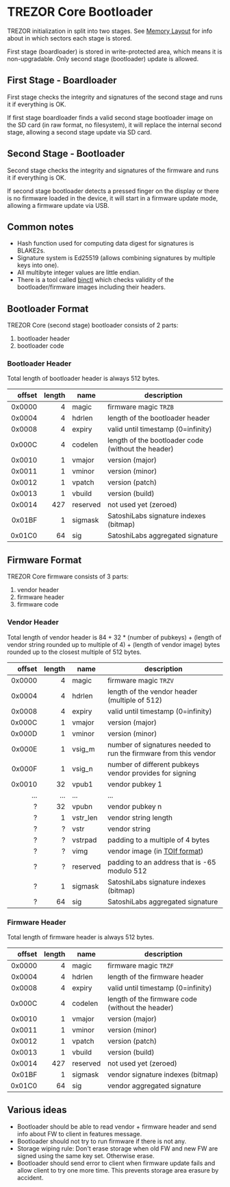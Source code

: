 # TREZOR Core Bootloader

TREZOR initialization in split into two stages. See [Memory Layout](memory.md) for info about in which sectors each stage is stored.

First stage (boardloader) is stored in write-protected area, which means it is non-upgradable.
Only second stage (bootloader) update is allowed.

## First Stage - Boardloader

First stage checks the integrity and signatures of the second stage and runs it if everything is OK.

If first stage boardloader finds a valid second stage bootloader image on the SD card (in raw format, no filesystem),
it will replace the internal second stage, allowing a second stage update via SD card.

## Second Stage - Bootloader

Second stage checks the integrity and signatures of the firmware and runs it if everything is OK.

If second stage bootloader detects a pressed finger on the display or there is no firmware loaded in the device,
it will start in a firmware update mode, allowing a firmware update via USB.

## Common notes

* Hash function used for computing data digest for signatures is BLAKE2s.
* Signature system is Ed25519 (allows combining signatures by multiple keys into one).
* All multibyte integer values are little endian.
* There is a tool called [binctl](../tools/binctl) which checks validity of the bootloader/firmware images including their headers.

## Bootloader Format

TREZOR Core (second stage) bootloader consists of 2 parts:

1. bootloader header
2. bootloader code

### Bootloader Header

Total length of bootloader header is always 512 bytes.

| offset | length | name | description |
|-------:|-------:|------|-------------|
| 0x0000 | 4      | magic | firmware magic `TRZB` |
| 0x0004 | 4      | hdrlen | length of the bootloader header |
| 0x0008 | 4      | expiry | valid until timestamp (0=infinity) |
| 0x000C | 4      | codelen | length of the bootloader code (without the header) |
| 0x0010 | 1      | vmajor | version (major) |
| 0x0011 | 1      | vminor | version (minor) |
| 0x0012 | 1      | vpatch | version (patch) |
| 0x0013 | 1      | vbuild | version (build) |
| 0x0014 | 427    | reserved | not used yet (zeroed) |
| 0x01BF | 1      | sigmask | SatoshiLabs signature indexes (bitmap) |
| 0x01C0 | 64     | sig | SatoshiLabs aggregated signature |

## Firmware Format

TREZOR Core firmware consists of 3 parts:

1. vendor header
2. firmware header
3. firmware code

### Vendor Header

Total length of vendor header is 84 + 32 * (number of pubkeys) + (length of vendor string rounded up to multiple of 4) + (length of vendor image) bytes rounded up to the closest multiple of 512 bytes.

| offset | length | name | description |
|-------:|-------:|------|-------------|
| 0x0000 | 4      | magic | firmware magic `TRZV` |
| 0x0004 | 4      | hdrlen | length of the vendor header (multiple of 512) |
| 0x0008 | 4      | expiry | valid until timestamp (0=infinity) |
| 0x000C | 1      | vmajor | version (major) |
| 0x000D | 1      | vminor | version (minor) |
| 0x000E | 1      | vsig_m | number of signatures needed to run the firmware from this vendor |
| 0x000F | 1      | vsig_n | number of different pubkeys vendor provides for signing |
| 0x0010 | 32     | vpub1 | vendor pubkey 1 |
| ...    | ...    | ... | ... |
| ?      | 32     | vpubn | vendor pubkey n |
| ?      | 1      | vstr_len | vendor string length |
| ?      | ?      | vstr | vendor string |
| ?      | ?      | vstrpad | padding to a multiple of 4 bytes |
| ?      | ?      | vimg | vendor image (in [TOIf format](toif.md)) |
| ?      | ?      | reserved | padding to an address that is -65 modulo 512 |
| ?      | 1      | sigmask | SatoshiLabs signature indexes (bitmap) |
| ?      | 64     | sig | SatoshiLabs aggregated signature |

### Firmware Header

Total length of firmware header is always 512 bytes.

| offset | length | name | description |
|-------:|-------:|------|-------------|
| 0x0000 | 4      | magic | firmware magic `TRZF` |
| 0x0004 | 4      | hdrlen | length of the firmware header |
| 0x0008 | 4      | expiry | valid until timestamp (0=infinity) |
| 0x000C | 4      | codelen | length of the firmware code (without the header) |
| 0x0010 | 1      | vmajor | version (major) |
| 0x0011 | 1      | vminor | version (minor) |
| 0x0012 | 1      | vpatch | version (patch) |
| 0x0013 | 1      | vbuild | version (build) |
| 0x0014 | 427    | reserved | not used yet (zeroed) |
| 0x01BF | 1      | sigmask | vendor signature indexes (bitmap) |
| 0x01C0 | 64     | sig | vendor aggregated signature |

## Various ideas

* Bootloader should be able to read vendor + firmware header and send info about FW to client in features message.
* Bootloader should not try to run firmware if there is not any.
* Storage wiping rule: Don't erase storage when old FW and new FW are signed using the same key set. Otherwise erase.
* Bootloader should send error to client when firmware update fails and allow client to try one more time. This prevents storage area erasure by accident.
